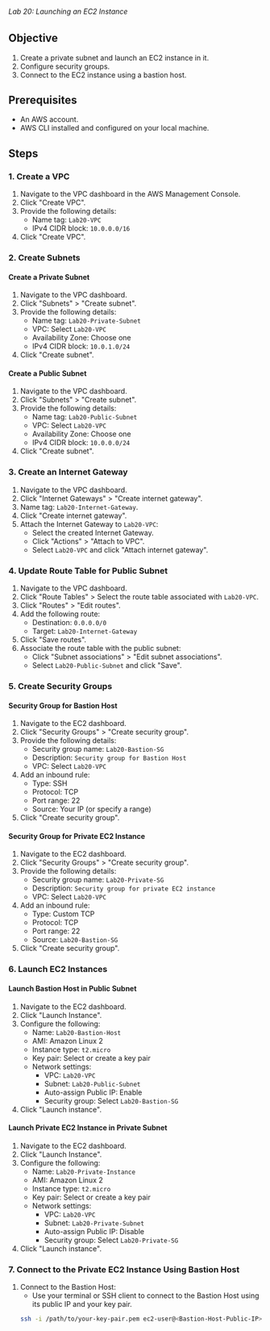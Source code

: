 ###### Lab 20: Launching an EC2 Instance ##########

## Objective
1. Create a private subnet and launch an EC2 instance in it.
2. Configure security groups.
3. Connect to the EC2 instance using a bastion host.

## Prerequisites
- An AWS account.
- AWS CLI installed and configured on your local machine.

## Steps

### 1. Create a VPC
1. Navigate to the VPC dashboard in the AWS Management Console.
2. Click "Create VPC".
3. Provide the following details:
   - Name tag: `Lab20-VPC`
   - IPv4 CIDR block: `10.0.0.0/16`
4. Click "Create VPC".

### 2. Create Subnets
#### Create a Private Subnet
1. Navigate to the VPC dashboard.
2. Click "Subnets" > "Create subnet".
3. Provide the following details:
   - Name tag: `Lab20-Private-Subnet`
   - VPC: Select `Lab20-VPC`
   - Availability Zone: Choose one
   - IPv4 CIDR block: `10.0.1.0/24`
4. Click "Create subnet".

#### Create a Public Subnet
1. Navigate to the VPC dashboard.
2. Click "Subnets" > "Create subnet".
3. Provide the following details:
   - Name tag: `Lab20-Public-Subnet`
   - VPC: Select `Lab20-VPC`
   - Availability Zone: Choose one
   - IPv4 CIDR block: `10.0.0.0/24`
4. Click "Create subnet".

### 3. Create an Internet Gateway
1. Navigate to the VPC dashboard.
2. Click "Internet Gateways" > "Create internet gateway".
3. Name tag: `Lab20-Internet-Gateway`.
4. Click "Create internet gateway".
5. Attach the Internet Gateway to `Lab20-VPC`:
   - Select the created Internet Gateway.
   - Click "Actions" > "Attach to VPC".
   - Select `Lab20-VPC` and click "Attach internet gateway".

### 4. Update Route Table for Public Subnet
1. Navigate to the VPC dashboard.
2. Click "Route Tables" > Select the route table associated with `Lab20-VPC`.
3. Click "Routes" > "Edit routes".
4. Add the following route:
   - Destination: `0.0.0.0/0`
   - Target: `Lab20-Internet-Gateway`
5. Click "Save routes".
6. Associate the route table with the public subnet:
   - Click "Subnet associations" > "Edit subnet associations".
   - Select `Lab20-Public-Subnet` and click "Save".

### 5. Create Security Groups
#### Security Group for Bastion Host
1. Navigate to the EC2 dashboard.
2. Click "Security Groups" > "Create security group".
3. Provide the following details:
   - Security group name: `Lab20-Bastion-SG`
   - Description: `Security group for Bastion Host`
   - VPC: Select `Lab20-VPC`
4. Add an inbound rule:
   - Type: SSH
   - Protocol: TCP
   - Port range: 22
   - Source: Your IP (or specify a range)
5. Click "Create security group".

#### Security Group for Private EC2 Instance
1. Navigate to the EC2 dashboard.
2. Click "Security Groups" > "Create security group".
3. Provide the following details:
   - Security group name: `Lab20-Private-SG`
   - Description: `Security group for private EC2 instance`
   - VPC: Select `Lab20-VPC`
4. Add an inbound rule:
   - Type: Custom TCP
   - Protocol: TCP
   - Port range: 22
   - Source: `Lab20-Bastion-SG`
5. Click "Create security group".

### 6. Launch EC2 Instances
#### Launch Bastion Host in Public Subnet
1. Navigate to the EC2 dashboard.
2. Click "Launch Instance".
3. Configure the following:
   - Name: `Lab20-Bastion-Host`
   - AMI: Amazon Linux 2
   - Instance type: `t2.micro`
   - Key pair: Select or create a key pair
   - Network settings:
     - VPC: `Lab20-VPC`
     - Subnet: `Lab20-Public-Subnet`
     - Auto-assign Public IP: Enable
     - Security group: Select `Lab20-Bastion-SG`
4. Click "Launch instance".

#### Launch Private EC2 Instance in Private Subnet
1. Navigate to the EC2 dashboard.
2. Click "Launch Instance".
3. Configure the following:
   - Name: `Lab20-Private-Instance`
   - AMI: Amazon Linux 2
   - Instance type: `t2.micro`
   - Key pair: Select or create a key pair
   - Network settings:
     - VPC: `Lab20-VPC`
     - Subnet: `Lab20-Private-Subnet`
     - Auto-assign Public IP: Disable
     - Security group: Select `Lab20-Private-SG`
4. Click "Launch instance".

### 7. Connect to the Private EC2 Instance Using Bastion Host
1. Connect to the Bastion Host:
   - Use your terminal or SSH client to connect to the Bastion Host using its public IP and your key pair.
   ```sh
   ssh -i /path/to/your-key-pair.pem ec2-user@<Bastion-Host-Public-IP>
